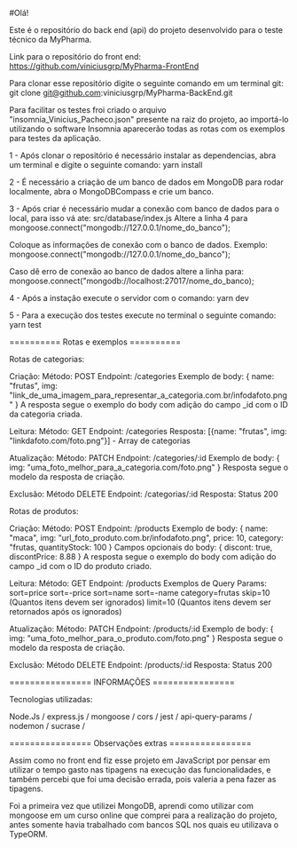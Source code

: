 #Olá!

Este é o repositório do back end (api) do projeto desenvolvido para o teste técnico da MyPharma.

Link para o repositório do front end:
https://github.com/viniciusgrp/MyPharma-FrontEnd

Para clonar esse repositório digite o seguinte comando em um terminal git:
git clone git@github.com:viniciusgrp/MyPharma-BackEnd.git

Para facilitar os testes froi criado o arquivo "insomnia_Vinicius_Pacheco.json" presente na raiz do projeto, ao importá-lo utilizando o software Insomnia aparecerão todas as rotas com os exemplos para testes da aplicação.

1 - Após clonar o repositório é necessário instalar as dependencias, abra um terminal e digite o seguinte comando:
yarn install

2 - É necessário a criação de um banco de dados em MongoDB para rodar localmente, abra o MongoDBCompass e crie um banco.

3 - Após criar é necessário mudar a conexão com banco de dados para o local, para isso vá ate:
src/database/index.js
Altere a linha 4 para
mongoose.connect("mongodb://127.0.0.1/nome_do_banco");

Coloque as informações de conexão com o banco de dados. Exemplo:
mongoose.connect("mongodb://127.0.0.1/nome_do_banco");

Caso dê erro de conexão ao banco de dados altere a linha para:
mongoose.connect("mongodb://localhost:27017/nome_do_banco);

4 - Após a instação execute o servidor com o comando:
yarn dev

5 - Para a execução dos testes execute no terminal o seguinte comando:
yarn test

========== Rotas e exemplos ==========

Rotas de categorias:

Criação:
Método: POST
Endpoint: /categories
Exemplo de body: {
    name: "frutas",
    img: "link_de_uma_imagem_para_representar_a_categoria.com.br/infodafoto.png"
}
A resposta segue o exemplo do body com adição do campo _id com o ID da categoria criada.

Leitura:
Método: GET
Endpoint: /categories
Resposta: [{name: "frutas", img: "linkdafoto.com/foto.png"}] - Array de categorias

Atualização:
Método: PATCH
Endpoint: /categories/:id
Exemplo de body: {
    img: "uma_foto_melhor_para_a_categoria.com/foto.png"
}
Resposta segue o modelo da resposta de criação.

Exclusão:
Método DELETE
Endpoint: /categorias/:id
Resposta: Status 200

Rotas de produtos:

Criação:
Método: POST
Endpoint: /products
Exemplo de body: {
    name: "maca",
    img: "url_foto_produto.com.br/infodafoto.png",
    price: 10,
    category: "frutas,
    quantityStock: 100
}
Campos opcionais do body: {
    discont: true,
    discontPrice: 8.88
}
A resposta segue o exemplo do body com adição do campo _id com o ID do produto criado.

Leitura:
Método: GET
Endpoint: /products
Exemplos de Query Params:
sort=price
sort=-price
sort=name
sort=-name
category=frutas
skip=10 (Quantos itens devem ser ignorados)
limit=10 (Quantos itens devem ser retornados após os ignorados)

Atualização:
Método: PATCH
Endpoint: /products/:id
Exemplo de body: {
    img: "uma_foto_melhor_para_o_produto.com/foto.png"
}
Resposta segue o modelo da resposta de criação.

Exclusão:
Método DELETE
Endpoint: /products/:id
Resposta: Status 200

================ INFORMAÇÕES ================

Tecnologias utilizadas:

Node.Js / express.js / mongoose / cors / jest / api-query-params / nodemon / sucrase / 

================ Observações extras ================

Assim como no front end fiz esse projeto em JavaScript por pensar em utilizar o tempo gasto nas tipagens na execução das funcionalidades, e também percebi que foi uma decisão errada, pois valeria a pena fazer as tipagens.

Foi a primeira vez que utilizei MongoDB, aprendi como utilizar com mongoose em um curso online que comprei para a realização do projeto, antes somente havia trabalhado com bancos SQL nos quais eu utilizava o TypeORM.